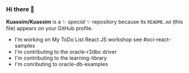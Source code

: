 ### Hi there 👋

**Kuassim/Kuassim** is a ✨ _special_ ✨ repository because its `README.md` (this file) appears on your GitHub profile.
- I'm working on My ToDo List React JS workshop see #oci-react-samples
- I'm contributing to the oracle-r2dbc driver
- I'm contributing to the learning-library
- I'm conributing to oracle-db-examples
